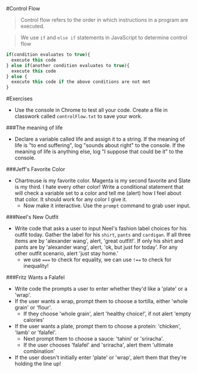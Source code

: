 #Control Flow

>Control flow refers to the order in which instructions in a program are executed.

>We use `if` and `else if` statements in JavaScript to determine control flow

```javascript
if(condition evaluates to true){
  execute this code
} else if(another condition evaluates to true){
  execute this code
} else {
  execute this code if the above conditions are not met
}
```

#Exercises
- Use the console in Chrome to test all your code. Create a file in classwork called `controlFlow.txt` to save your work.

###The meaning of life
- Declare a variable called life and assign it to a string. If the meaning of life is "to end suffering", log "sounds about right" to the console. If the meaning of life is anything else, log "I suppose that could be it" to the console.

###Jeff's Favorite Color
- Chartreuse is my favorite color. Magenta is my second favorite and Slate is my third. I hate every other color! Write a conditional statement that will check a variable set to a color and tell me (alert) how I feel about that color. It should work for any color I give it.
  - Now make it interactive. Use the `prompt` command to grab user input.

###Neel's New Outfit
- Write code that asks a user to input Neel's fashion label choices for his outfit today. Gather the label for his `shirt`, `pants` and `cardigan`. If all three items are by 'alexander wang', alert, 'great outfit!'. If only his shirt and pants are by 'alexander wang', alert, 'ok, but just for today'. For any other outfit scenario, alert 'just stay home.'
  - we use `===` to check for equality, we can use `!==` to check for inequality!


###Fritz Wants a Falafel
- Write code the prompts a user to enter whether they'd like a 'plate' or a 'wrap'.
- If the user wants a wrap, prompt them to choose a tortilla, either 'whole grain' or 'flour'.
  - If they choose 'whole grain', alert 'healthy choice!', if not alert 'empty calories'
- If the user wants a plate, prompt them to choose a protein: 'chicken', 'lamb' or 'falafel'.
  - Next prompt them to choose a sauce: 'tahini' or 'sriracha'.
  - If the user chooses 'falafel' and 'sriracha', alert them 'ultimate combination'
- If the user doesn't initially enter 'plate' or 'wrap', alert them that they're holding the line up!
